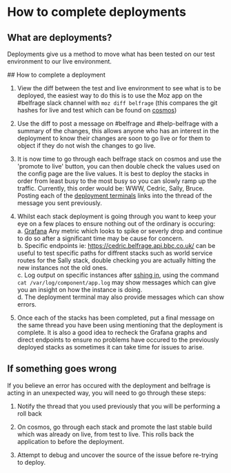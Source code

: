 # How to complete deployments

## What are deployments?
Deployments give us a method to move what has been tested on our test environment to our live environment.

## How to complete a deployment 
1. View the diff between the test and live environment to see what is to be deployed, the easiest way to do this is to use the Moz app on the #belfrage slack channel with `moz diff belfrage` (this compares the git hashes for live and test which can be found on [cosmos](https://cosmos.tools.bbc.co.uk/))

2. Use the diff to post a message on #belfrage and #help-belfrage with a summary of the changes, this allows anyone who has an interest in the deployment to know their changes are soon to go live or for them to object if they do not wish the changes to go live.

3. It is now time to go through each belfrage stack on cosmos and use the 'promote to live' button, you can then double check the values used on the config page are the live values. It is best to deploy the stacks in order from least busy to the most busy so you can slowly ramp up the traffic. Currently, this order would be: WWW, Cedric, Sally, Bruce. Posting each of the [deployment terminals](https://cosmos.tools.bbc.co.uk/deployments/5639226) links into the thread of the message you sent previously.

4. Whilst each stack deployment is going through you want to keep your eye on a few places to ensure nothing out of the ordinary is occuring:   
    a. [Grafana](https://grafana.news.tools.bbc.co.uk/d/cZYVwjIWz/belfrage-dashboards?orgId=1) Any metric which looks to spike or severly drop and continue to do so after a significant time may be cause for concern.   
    b. Specific endpoints ie: https://cedric.belfrage.api.bbc.co.uk/ can be useful to test specific paths for diffrent stacks such as world service routes for the Sally stack, double checking you are actually hitting the new instances not the old ones.    
    c. Log output on specific instances after [sshing in](https://cosmos.tools.bbc.co.uk/services/bruce-belfrage/test/instances), using the command `cat /var/log/component/app.log` may show messages which can give you an insight on how the instance is doing.   
    d. The deployment terminal may also provide messages which can show errors.

5. Once each of the stacks has been completed, put a final message on the same thread you have been using mentioning that the deployment is complete. It is also a good idea to recheck the Grafana graphs and direct endpoints to ensure no problems have occured to the previously deployed stacks as sometimes it can take time for issues to arise.

## If something goes wrong
If you believe an error has occured with the deployment and belfrage is acting in an unexpected way, you will need to go through these steps:

1. Notify the thread that you used previously that you will be performing a roll back

2. On cosmos, go through each stack and promote the last stable build which was already on live, from test to 
live. This rolls back the application to before the deployment.

3. Attempt to debug and uncover the source of the issue before re-trying to deploy.
